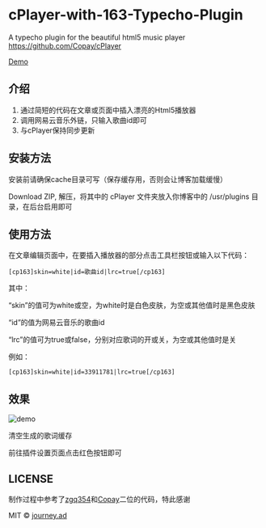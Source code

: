 # cPlayer-with-163-Typecho-Plugin
A typecho plugin for the beautiful html5 music player https://github.com/Copay/cPlayer

[Demo](https://imjad.cn/archives/none/with-cplayer-163-test)

## 介绍
1. 通过简短的代码在文章或页面中插入漂亮的Html5播放器
2. 调用网易云音乐外链，只输入歌曲id即可
2. 与cPlayer保持同步更新

## 安装方法
安装前请确保cache目录可写（保存缓存用，否则会让博客加载缓慢）

Download ZIP, 解压，将其中的 cPlayer 文件夹放入你博客中的 /usr/plugins 目录，在后台启用即可

## 使用方法
在文章编辑页面中，在要插入播放器的部分点击工具栏按钮或输入以下代码：
```
[cp163]skin=white|id=歌曲id|lrc=true[/cp163]
```
其中：

“skin”的值可为white或空，为white时是白色皮肤，为空或其他值时是黑色皮肤

“id”的值为网易云音乐的歌曲id

“lrc”的值可为true或false，分别对应歌词的开或关，为空或其他值时是关

例如：
```
[cp163]skin=white|id=33911781|lrc=true[/cp163]
```

## 效果
![demo](https://dn-imjad.qbox.me/cPlayer163.png)

清空生成的歌词缓存

前往插件设置页面点击红色按钮即可

## LICENSE

制作过程中参考了[zgq354](https://github.com/zgq354)和[Copay](https://github.com/Copay)二位的代码，特此感谢

MIT © [journey.ad](https://github.com/journey-ad/)
